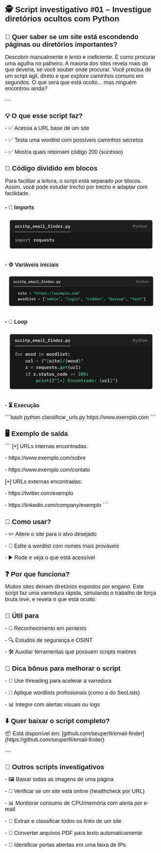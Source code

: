 <h1 style="font-size: 26px; font-family: Arial; line-height: 1.15; fonte-weight:bold; border:none">
  🕵️ Script investigativo #01 – Investigue diretórios ocultos com Python
</h1>

<h2 style="font-size: 22px; font-family: Arial; line-height: 1.15; font-weight:bold; border:none">
  🧠 Quer saber se um site está escondendo páginas ou diretórios importantes?
</h2>
<p style="font-size: 18px; font-family: Arial; line-height: 1.15; border:none">
Descobrir manualmente é lento e ineficiente. É como procurar uma agulha no palheiro.  
A maioria dos sites revela mais do que deveria, se você souber onde procurar. Você precisa de um script ágil, direto e que explore caminhos comuns em segundos.  
O que será que está oculto... mas ninguém encontrou ainda?
</p>
---
<h2 style="font-size: 22px; font-family: Arial; line-height: 1.15; font-weight:bold; border:none">
  💡 O que esse script faz?
</h2>

<p style="font-size: 18px; font-family: Arial; line-height: 1.15; border:none">
- ✅ Acessa a URL base de um site  
</p>
<p style="font-size: 18px; font-family: Arial; line-height: 1.15; border:none">
- ✅ Testa uma wordlist com possíveis caminhos secretos  
</p>
<p style="font-size: 18px; font-family: Arial; line-height: 1.15; border:none">
- ✅ Mostra quais retornam código 200 (sucesso)  
</p>

<h2 style="font-size: 22px; font-family: Arial; line-height: 1.15; font-weight:bold; border:none">
 📄 Código dividido em blocos
</h2>

<p style="font-size: 18px; font-family: Arial; line-height: 1.15; border:none">
  Para facilitar a leitura, o script está separado por blocos. Assim, você pode estudar trecho por trecho e adaptar com facilidade.
</p>

<h2 style="font-size: 18px; font-family: Arial; line-height: 1.15; font-weight:bold; border:none">
- 📁 Imports
</h2>
<img src="https://raw.githubusercontent.com/pinheiro-felipe/teste/6de4ec500eaa9d1fdc6010573410694dc2e4c9ef/images/script_email_finder.py.png" alt="Imports" width="500">

<h2 style="font-size: 18px; font-family: Arial; line-height: 1.15; font-weight:bold; border:none">
- ⚙️ Variáveis iniciais
</h2>
<img src="https://raw.githubusercontent.com/pinheiro-felipe/teste/6de4ec500eaa9d1fdc6010573410694dc2e4c9ef/images/script_email_finder_2.py.png" alt="Imports" width="500">

<h2 style="font-size: 18px; font-family: Arial; line-height: 1.15; font-weight:bold; border:none">
- 🔁 Loop
</h2>
<img src="https://raw.githubusercontent.com/pinheiro-felipe/teste/6de4ec500eaa9d1fdc6010573410694dc2e4c9ef/images/script_email_finder_3.py.png" alt="Imports" width="500">

<h2 style="font-size: 18px; font-family: Arial; line-height: 1.15; font-weight:bold; border:none">
- ⏳ Execução  
</h2>

<p style="font-size: 18px; font-family: Arial; line-height: 1.15; border:none">
```bash
python classificar_urls.py https://www.exemplo.com
```
</p>

<h2 style="font-size: 22px; font-family: Arial; line-height: 1.15; font-weight:bold; border:none">
  🖥️ Exemplo de saída
</h2>

<p style="font-size: 18px; font-family: Arial; line-height: 1.15; border:none">
```
[+] URLs internas encontradas:
</p>
<p style="font-size: 18px; font-family: Arial; line-height: 1.15; border:none">
  - https://www.exemplo.com/sobre
</p>
<p style="font-size: 18px; font-family: Arial; line-height: 1.15; border:none">
  - https://www.exemplo.com/contato
</p>
<p style="font-size: 18px; font-family: Arial; line-height: 1.15; border:none">
[+] URLs externas encontradas:
</p>
<p style="font-size: 18px; font-family: Arial; line-height: 1.15; border:none">
  - https://twitter.com/exemplo
</p>
<p style="font-size: 18px; font-family: Arial; line-height: 1.15; border:none">
  - https://linkedin.com/company/exemplo
```
</p>

<h2 style="font-size: 22px; font-family: Arial; line-height: 1.15; font-weight:bold; border:none">
  🤔 Como usar?
</h2>

<p style="font-size: 18px; font-family: Arial; line-height: 1.15; border:none">
- ✏️ Altere o site para o alvo desejado  
</p>
<p style="font-size: 18px; font-family: Arial; line-height: 1.15; border:none">
- 📃 Edite a wordlist com nomes mais prováveis  
</p>
<p style="font-size: 18px; font-family: Arial; line-height: 1.15; border:none">
- ▶️ Rode e veja o que está acessível  
</p>

<h2 style="font-size: 22px; font-family: Arial; line-height: 1.15; font-weight:bold; border:none">
  ❓ Por que funciona?
</h2>

<p style="font-size: 18px; font-family: Arial; line-height: 1.15; border:none">
Muitos sites deixam diretórios expostos por engano. Este script faz uma varredura rápida, simulando o trabalho de força bruta leve, e revela o que está oculto.
</p>

<h2 style="font-size: 22px; font-family: Arial; line-height: 1.15; font-weight:bold; border:none">
🧰 Útil para
</h2>
<p style="font-size: 18px; font-family: Arial; line-height: 1.15; border:none">
- 🎯 Reconhecimento em pentests  
</p>
<p style="font-size: 18px; font-family: Arial; line-height: 1.15; border:none">
- 🔍 Estudos de segurança e OSINT  
</p>
<p style="font-size: 18px; font-family: Arial; line-height: 1.15; border:none">
- 🛠️ Auxiliar ferramentas que possuem scripts maiores  
</p>

<h2 style="font-size: 22px; font-family: Arial; line-height: 1.15; font-weight:bold; border:none">
  📌 Dica bônus para melhorar o script
</h2>
<p style="font-size: 18px; font-family: Arial; line-height: 1.15; border:none">
- 🏃 Use threading para acelerar a varredura  
</p>
<p style="font-size: 18px; font-family: Arial; line-height: 1.15; border:none">
- 📃 Aplique wordlists profissionais (como a do SecLists)  
</p>
<p style="font-size: 18px; font-family: Arial; line-height: 1.15; border:none">
- 📊 Integre com alertas visuais ou logs  
</p>

<h2 style="font-size: 22px; font-family: Arial; line-height: 1.15; font-weight:bold; border:none">
  ⬇️ Quer baixar o script completo?
</h2>
<p style="font-size: 18px; font-family: Arial; line-height: 1.15; border:none">
  📦 Está disponível em: [github.com/seuperfil/email-finder](https://github.com/seuperfil/email-finder)
</p>
---

<h2 style="font-size: 22px; font-family: Arial; line-height: 1.15; font-weight:bold; border:none">
  💾 Outros scripts investigativos
</h2>

<p style="font-size: 18px; font-family: Arial; line-height: 1.15; border:none">
- 🖼️ Baixar todas as imagens de uma página  
</p>
<p style="font-size: 18px; font-family: Arial; line-height: 1.15; border:none">
- 🔌 Verificar se um site está online (healthcheck por URL)  
</p>
<p style="font-size: 18px; font-family: Arial; line-height: 1.15; border:none">
- 📊 Monitorar consumo de CPU/memória com alerta por e-mail  
</p>
<p style="font-size: 18px; font-family: Arial; line-height: 1.15; border:none">
- 🔗 Extrair e classificar todos os links de um site  
</p>
<p style="font-size: 18px; font-family: Arial; line-height: 1.15; border:none">
- 📄 Converter arquivos PDF para texto automaticamente  
</p>
<p style="font-size: 18px; font-family: Arial; line-height: 1.15; border:none">
- 🔐 Identificar portas abertas em uma faixa de IPs
</p>
